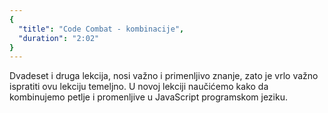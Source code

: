 ```yaml
---
{
  "title": "Code Combat - kombinacije",
  "duration": "2:02"
}
---
```


Dvadeset i druga lekcija, nosi važno i primenljivo znanje, zato je vrlo važno ispratiti ovu lekciju temeljno. U novoj lekciji naučićemo kako da kombinujemo petlje i promenljive u JavaScript programskom jeziku.
